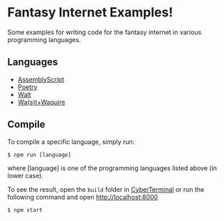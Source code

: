 Fantasy Internet Examples!
==========================
Some examples for writing code for the fantasy internet in various programming languages.

Languages
---------
 - [AssemblyScript](assemblyscript/)
 - [Poetry](poetry/)
 - [Walt](walt/)
 - [Wa(s)t+Waquire](wast/)

Compile
-------
To compile a specific language, simply run:

    $ npm run [language]

where [language] is one of the programming languages listed above (in lower case).

To see the result, open the `build` folder in [CyberTerminal](https://github.com/FantasyInternet/cyberterminal) or run the following command and open <http://localhost:8000>

    $ npm start
    